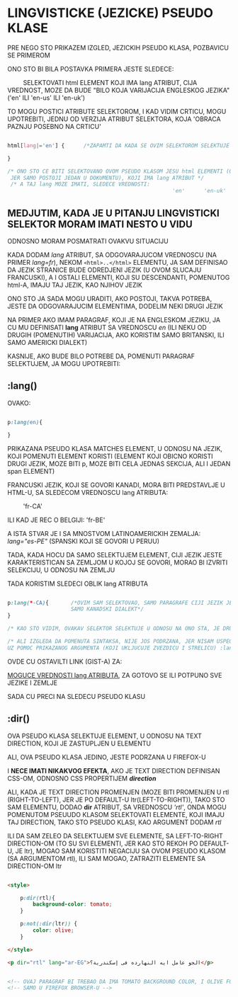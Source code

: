 # LINGVISTICKE (JEZICKE) PSEUDO KLASE

PRE NEGO STO PRIKAZEM IZGLED, JEZICKIH PSEUDO KLASA, POZBAVICU SE PRIMEROM

ONO STO BI BILA POSTAVKA PRIMERA JESTE SLEDECE:

&nbsp;&nbsp;&nbsp;&nbsp;&nbsp;&nbsp;&nbsp;&nbsp; SELEKTOVATI html ELEMENT KOJI IMA lang ATRIBUT, CIJA VREDNOST, MOZE DA BUDE "BILO KOJA VARIJACIJA ENGLESKOG JEZIKA" ('en' ILI 'en-us' ILI 'en-uk')

TO MOGU POSTICI ATRIBUTE SELEKTOROM, I KAD VIDIM CRTICU, MOGU UPOTREBITI, JEDNU OD VERZIJA ATRIBUT SELEKTORA, KOJA 'OBRACA PAZNJU POSEBNO NA CRTICU'

```CSS

html[lang|='en'] {      /*ZAPAMTI DA KADA SE OVIM SELEKTOROM SELEKTUJE ATRIBUT, AKO SE OBEZBEDI CELA VREDNOST ATRIBUTA, I TADA CE ELEMENT BITI SELEKTOVAN (NARAVNO, ZA SLUCAJ SA CRTICOM VEC ZNAM)*/

}

/* ONO STO CE BITI SELEKTOVANO OVOM PSEUDO KLASOM JESU html ELEMENTI (ODNOSNO html ELEMENT,
 JER SAMO POSTOJI JEDAN U DOKUMENTU), KOJI IMA lang ATRIBUT */
 /* A TAJ lang MOZE IMATI, SLEDECE VREDNOSTI:
                                                    'en'      'en-uk'     'en-us'        */

```

## MEDJUTIM, KADA JE U PITANJU LINGVISTICKI SELEKTOR MORAM IMATI NESTO U VIDU

ODNOSNO MORAM POSMATRATI OVAKVU SITUACIJU

KADA DODAM *lang* ATRIBUT, SA ODGOVARAJUCOM VREDNOSCU (NA PRIMER *lang=fr*), NEKOM `<html>..</html>` ELEMENTU, JA SAM DEFINISAO DA JEZIK STRANICE BUDE ODREDJENI JEZIK (U OVOM SLUCAJU FRANCUSKI), A I OSTALI ELEMENTI, KOJI SU DESCENDANTI, POMENUTOG html-A, IMAJU TAJ JEZIK, KAO NJIHOV JEZIK

ONO STO JA SADA MOGU URADITI, AKO POSTOJI, TAKVA POTREBA, JESTE DA ODGOVARAJUCIM ELEMENTIMA, DODELIM NEKI DRUGI JEZIK

NA PRIMER AKO IMAM PARAGRAF, KOJI JE NA ENGLESKOM JEZIKU, JA CU MU DEFINISATI **lang** ATRIBUT SA VREDNOSCU *en* (ILI NEKU OD DRUGIH (POMENUTIH) VARIJACIJA, AKO KORISTIM SAMO BRITANSKI, ILI SAMO AMERICKI DIALEKT)

KASNIJE, AKO BUDE BILO POTREBE DA, POMENUTI PARAGRAF SELEKTUJEM, JA MOGU UPOTREBITI:

## :lang()

OVAKO:

```CSS

p:lang(en){

}

 ```

PRIKAZANA PSEUDO KLASA MATCHES ELEMENT, U ODNOSU NA JEZIK, KOJI POMENUTI ELEMENT KORISTI (ELEMENT KOJI OBICNO KORISTI DRUGI JEZIK, MOZE BITI p, MOZE BITI CELA JEDNAS SEKCIJA, ALI I JEDAN span ELEMENT)

FRANCUSKI JEZIK, KOJI SE GOVORI KANADI, MORA BITI PREDSTAVLJE U HTML-U, SA SLEDECOM VREDNOSCU lang ATRIBUTA:

&nbsp;&nbsp;&nbsp;&nbsp;&nbsp;&nbsp;&nbsp;&nbsp;    'fr-CA'

ILI KAD JE REC O BELGIJI:       'fr-BE'

A ISTA STVAR JE I SA MNOSTVOM LATINOAMERICKIH ZEMALJA: *lang="es-PE"* (SPANSKI KOJI SE GOVORI U PERUU)

TADA, KADA HOCU DA SAMO SELEKTUJEM ELEMENT, CIJI JEZIK JESTE KARAKTERISTICAN SA ZEMLJOM U KOJOJ SE GOVORI, MORAO BI IZVRITI SELEKCIJU, U ODNOSU NA ZEMLJU

TADA KORISTIM SLEDECI OBLIK lang ATRIBUTA

```CSS

p:lang(*-CA){       /*OVIM SAM SELEKTOVAO, SAMO PARAGRAFE CIJI JEZIK JESTE FRANCUSKI, ALI
                    SAMO KANADSKI DIALEKT*/
}

/* KAO STO VIDIM, OVAKAV SELEKTOR SELEKTUJE U ODNOSU NA ONO STA, JE DRUGI DEO (CRTICA I POSLE NJE) VREDNOSTI lang ATRIBUTA */

/* ALI IZGLEDA DA POMENUTA SINTAKSA, NIJE JOS PODRZANA, JER NISAM USPEO DA SELEKTUJEM
UZ POMOC PRIKAZANOG ARGUMENTA (KOJI UKLJUCUJE ZVEZDICU I STRELICU) :lang */

```

OVDE CU OSTAVILTI LINK (GIST-A) ZA:

[MOGUCE VREDNOSTI lang ATRIBUTA](https://gist.github.com/JamieMason/3748498), ZA GOTOVO SE ILI POTPUNO SVE JEZIKE I ZEMLJE

SADA CU PRECI NA SLEDECU PSEUDO KLASU

## :dir()

OVA PSEUDO KLASA SELEKTUJE ELEMENT, U ODNOSU NA TEXT DIRECTION, KOJI JE ZASTUPLJEN U ELEMENTU

ALI, OVA PSEUDO KLASA JEDINO, JESTE PODRZANA U FIREFOX-U

I **NECE IMATI NIKAKVOG EFEKTA**, AKO JE TEXT DIRECTION DEFINISAN CSS-OM, ODNOSNO CSS PROPERTIJEM ***direction***

ALI, KADA JE TEXT DIRECTION PROMENJEN (MOZE BITI PROMENJEN U rtl (RIGHT-TO-LEFT), JER JE PO DEFAULT-U ltr(LEFT-TO-RIGHT)), TAKO STO SAM ELEMENTU, DODAO **dir** ATRIBUT, SA VREDNOSCU *'rtl'*, ONDA MOGU POMENUTOM PSEUUDO KLASOM SELEKTOVATI ELEMENTE, KOJI IMAJU TAJ DIRECTION, TAKO STO PSEUDO KLASI, KAO ARGUMENT DODAM *rtl*

ILI DA SAM ZELEO DA SELEKTUJEM SVE ELEMENTE, SA LEFT-TO-RIGHT DIRECTION-OM (TO SU SVI ELEMENTI, JER KAO STO REKOH PO DEFAULT-U, JE ltr), MOGAO SAM KORISTITI NEGACIJU SA OVOM PSEUDO KLASOM (SA ARGUMENTOM rtl), ILI SAM MOGAO, ZATRAZITI ELEMENTE SA DIRECTION-OM ltr

```HTML

<style>

    p:dir(rtl){
        background-color: tomato;
    }

    p:not(:dir(ltr)) {
        color: olive;
    }

</style>

<p dir="rtl" lang="ar-EG">الجو عامل ايه النهارده فى إسكندرية؟</p>


<!-- OVAJ PARAGRAF BI TREBAO DA IMA TOMATO BACKGROUND COLOR, I OLIVE FONT COLOR -->
<!-- SAMO U FIREFOX BROWSER-U -->

```
